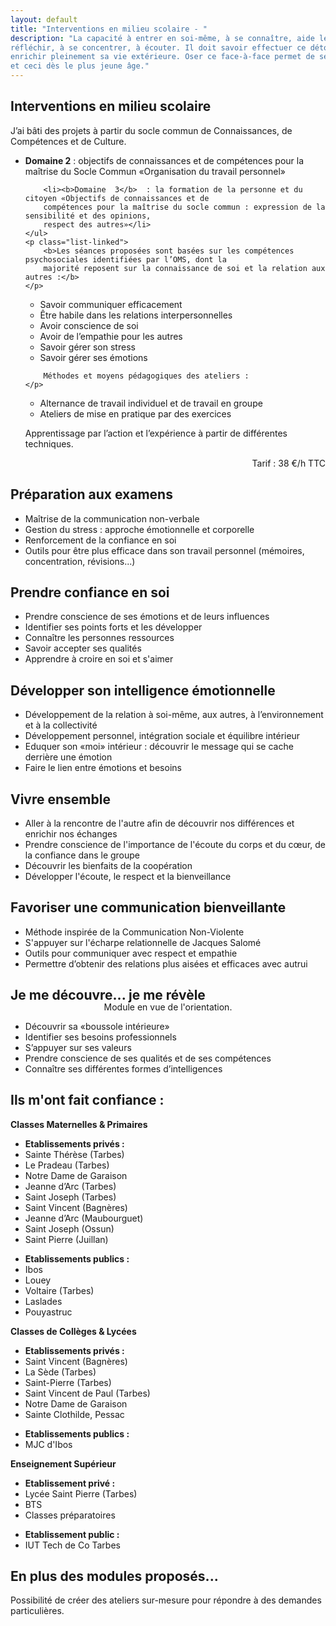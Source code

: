 ```yaml
---
layout: default
title: "Interventions en milieu scolaire - "
description: "La capacité à entrer en soi-même, à se connaître, aide le jeune à
réfléchir, à se concentrer, à écouter. Il doit savoir effectuer ce détour par sa vie intérieure pour
enrichir pleinement sa vie extérieure. Oser ce face-à-face permet de se construire et s’unifier,
et ceci dès le plus jeune âge."
---
```


<div class="infobox school-modules">
	<h2>Interventions en milieu scolaire</h2>
	<p>
		J’ai bâti des projets à partir du socle commun de Connaissances, de Compétences et de Culture.
	</p>
	<ul class="hard">
		<li><b>Domaine 2</b> : objectifs de connaissances et de compétences pour la maîtrise du Socle Commun
		«Organisation du travail personnel»</li>
		
		<li><b>Domaine  3</b>  : la formation de la personne et du citoyen «Objectifs de connaissances et de
		compétences pour la maîtrise du socle commun : expression de la sensibilité et des opinions,
		respect des autres»</li>
	</ul>
	<p class="list-linked">
		<b>Les séances proposées sont basées sur les compétences psychosociales identifiées par l’OMS, dont la
		majorité reposent sur la connaissance de soi et la relation aux autres :</b>
	</p>
<ul class="list-linked">
		<li>Savoir communiquer efficacement</li>
		<li>Être habile dans les relations interpersonnelles</li>
		<li>Avoir conscience de soi</li>
		<li>Avoir de l’empathie pour les autres</li>
		<li>Savoir gérer son stress</li>
		<li>Savoir gérer ses émotions</li>
</ul>
	<p class="list-linked">

		Méthodes et moyens pédagogiques des ateliers :
	</p>
<ul class="list-linked">
		<li>Alternance de travail individuel et de travail en groupe</li>
		<li>Ateliers de mise en pratique par des exercices</li>
		
</ul>
<p>Apprentissage par l’action et l’expérience à partir de différentes techniques.</p>
	<p style="text-align: right">
		Tarif : 38 €/h TTC
	</p>
</div>

<div class="infobox school-modules">
			<h2><i data-feather="target"></i> Préparation aux examens</h2>
				<ul>
					<li>Maîtrise de la communication non-verbale</li>
					<li>Gestion du stress : approche émotionnelle et corporelle</li>
					<li>Renforcement de la confiance en soi</li>
					<li>Outils pour être plus efficace dans son travail personnel (mémoires, concentration, révisions...)</li>
				</ul>
</div>


<div class="infobox school-modules">
			<h2><i data-feather="thumbs-up"></i> Prendre confiance en soi</h2>
				<ul>
					<li>Prendre conscience de ses émotions et de leurs influences</li>
					<li>Identifier ses points forts et les développer</li>
					<li>Connaître les personnes ressources</li>
					<li>Savoir accepter ses qualités</li>
					<li>Apprendre à croire en soi et s'aimer</li>					
				</ul>
</div>


<div class="infobox school-modules">
			<h2><i data-feather="smile"></i> Développer son intelligence émotionnelle</h2>
				<ul>
					<li>Développement de la relation à soi-même, aux autres, à l’environnement et à la collectivité</li>
					<li>Développement personnel, intégration sociale et équilibre intérieur</li>
					<li>Eduquer son «moi» intérieur : découvrir le message qui se cache derrière une émotion</li>
					<li>Faire le lien entre émotions et besoins</li>					
				</ul>
</div>


<div class="infobox school-modules">
			<h2><i data-feather="users"></i> Vivre ensemble</h2>
				<ul>
					<li>Aller à la rencontre de l'autre afin de découvrir nos différences et enrichir nos échanges</li>
					<li>Prendre conscience de l'importance de l'écoute du corps et du cœur, de la confiance dans le groupe</li>
					<li>Découvrir les bienfaits de la coopération</li>
					<li>Développer l'écoute, le respect et la bienveillance</li>
				</ul>
</div>



<div class="infobox school-modules">
			<h2><i data-feather="user-check"></i> Favoriser une communication bienveillante</h2>
				<ul>
					<li>Méthode inspirée de la Communication Non-Violente</li>
					<li>S'appuyer sur l'écharpe relationnelle de Jacques Salomé</li>
					<li>Outils   pour communiquer  avec respect et empathie</li>
					<li>Permettre  d’obtenir  des  relations plus aisées et efficaces avec autrui</li>
				</ul>
</div>


<div class="infobox school-modules">
			<h2><i data-feather="trending-up"></i> Je me découvre... je me révèle</h2>
			<p style="text-align: center; margin-top: -20px;">
				Module en vue de l'orientation.
			</p>
				<ul>
					<li>Découvrir sa «boussole intérieure»</li>
					<li>Identifier ses besoins professionnels</li>
					<li>S’appuyer sur ses valeurs</li>
					<li>Prendre conscience de ses qualités et de ses compétences</li>
					<li>Connaître ses différentes formes d’intelligences</li>
				</ul>
</div>

<div class="infobox school-modules">
			<h2>Ils m'ont fait confiance :</h2>
		
			
<p><b class="underline">Classes Maternelles & Primaires</b></p>

<ul>
<li><b>Etablissements privés :</b></li>
<li>Sainte Thérèse (Tarbes) </li>              
<li>Le Pradeau (Tarbes)</li>
<li>Notre Dame de Garaison  </li>            
<li>Jeanne d’Arc (Tarbes)</li>
<li>Saint Joseph (Tarbes)   </li>                
<li>Saint Vincent (Bagnères)</li>
<li>Jeanne d’Arc (Maubourguet) </li>        
<li>Saint Joseph (Ossun)</li>
<li>Saint Pierre (Juillan)</li>
</ul>
<ul>
<li><b>Etablissements publics :</b></li>
<li>Ibos</li>
<li>Louey</li>
<li>Voltaire (Tarbes)</li>
<li>Laslades</li>
<li>Pouyastruc</li>
</ul>



<p><b class="underline">Classes de Collèges & Lycées</b></p>
<ul>
<li><b>Etablissements privés :</b></li>
<li>Saint Vincent (Bagnères)  </li>             
<li>La Sède (Tarbes)</li>
<li>Saint-Pierre (Tarbes)    </li>                  
<li>Saint Vincent de Paul (Tarbes)</li>
<li>Notre Dame de Garaison</li>
<li>Sainte Clothilde, Pessac</li>
</ul>
<ul>
<li><b>Etablissements publics :</b></li>
<li>MJC d'Ibos</li>
</ul>


<p><b class="underline">Enseignement Supérieur</b></p>
<ul>
<li><b>Etablissement privé : </b> </li>
<li>Lycée Saint Pierre (Tarbes) </li>
<li>BTS </li>
<li>Classes préparatoires</li>
</ul>
<ul>
<li><b>Etablissement public :</b></li>
<li>IUT Tech de Co Tarbes</li>
</ul>
</div>


<div class="infobox school-modules">
			<h2>En plus des modules proposés...</h2>
			<p>Possibilité de créer des ateliers sur-mesure pour répondre à des demandes particulières.</p>
</div>